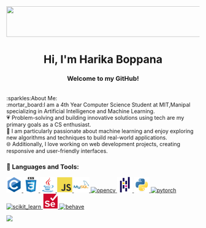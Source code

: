 <div id="header" align="center" display="flex" flex-direction="column" align-item="center">
  <img src="https://media.giphy.com/media/v1.Y2lkPTc5MGI3NjExYjg0cnd4aWpmb3Y5eGlvYXJhYmRwNG0xOG5yaXYwOTRrYmYzN3kzaCZlcD12MV9pbnRlcm5hbF9naWZfYnlfaWQmY3Q9Zw/QpVUMRUJGokfqXyfa1/giphy.gif" width="800" height='80'/>
</div>
<h1 align="center">Hi, I'm Harika Boppana</h1>
<h3 align="center">Welcome to my GitHub!</h3>
<div align="center">  
<img src="https://komarev.com/ghpvc/?username=Ha-ri-ka&style=flat-square&color=blue" alt=""/>
</div>
:sparkles:About Me:<br>
:mortar_board:I am a 4th Year Computer Science Student at MIT,Manipal specializing in Artificial Intelligence and Machine Learning.<br>
💗 Problem-solving and building innovative solutions using tech are my primary goals as a CS enthusiast.<br>
🤖 I am particularly passionate about machine learning and enjoy exploring new algorithms and techniques to build real-world applications.<br>
🌐 Additionally, I love working on web development projects, creating responsive and user-friendly interfaces.<br>

<h3 align="left">🧠 Languages and Tools:</h3>
<p align="left"> 
  <a href="https://www.cprogramming.com/" target="_blank" rel="noreferrer"> 
    <img src="https://raw.githubusercontent.com/devicons/devicon/master/icons/c/c-original.svg" alt="c" width="40" height="40"/> 
  </a> 
  <a href="https://www.w3schools.com/css/" target="_blank" rel="noreferrer"> 
    <img src="https://raw.githubusercontent.com/devicons/devicon/master/icons/css3/css3-original-wordmark.svg" alt="css3" width="40" height="40"/> 
  </a> 
  <a href="https://www.java.com" target="_blank" rel="noreferrer"> 
    <img src="https://raw.githubusercontent.com/devicons/devicon/master/icons/java/java-original.svg" alt="java" width="40" height="40"/> 
  </a> 
  <a href="https://developer.mozilla.org/en-US/docs/Web/JavaScript" target="_blank" rel="noreferrer"> 
    <img src="https://raw.githubusercontent.com/devicons/devicon/master/icons/javascript/javascript-original.svg" alt="javascript" width="40" height="40"/> 
  </a> 
  <a href="https://www.mysql.com/" target="_blank" rel="noreferrer"> 
    <img src="https://raw.githubusercontent.com/devicons/devicon/master/icons/mysql/mysql-original-wordmark.svg" alt="mysql" width="40" height="40"/> 
  </a> 
  <a href="https://opencv.org/" target="_blank" rel="noreferrer"> 
    <img src="https://www.vectorlogo.zone/logos/opencv/opencv-icon.svg" alt="opencv" width="40" height="40"/> 
  </a> 
  <a href="https://pandas.pydata.org/" target="_blank" rel="noreferrer"> 
    <img src="https://raw.githubusercontent.com/devicons/devicon/2ae2a900d2f041da66e950e4d48052658d850630/icons/pandas/pandas-original.svg" alt="pandas" width="40" height="40"/> 
  </a> 
  <a href="https://www.python.org" target="_blank" rel="noreferrer"> 
    <img src="https://raw.githubusercontent.com/devicons/devicon/master/icons/python/python-original.svg" alt="python" width="40" height="40"/> 
  </a> 
  <a href="https://pytorch.org/" target="_blank" rel="noreferrer"> 
    <img src="https://www.vectorlogo.zone/logos/pytorch/pytorch-icon.svg" alt="pytorch" width="40" height="40"/> 
  </a> 
  <a href="https://scikit-learn.org/" target="_blank" rel="noreferrer"> 
    <img src="https://upload.wikimedia.org/wikipedia/commons/0/05/Scikit_learn_logo_small.svg" alt="scikit_learn" width="40" height="40"/> 
  </a> 
  <a href="https://www.selenium.dev/" target="_blank" rel="noreferrer"> 
    <img src="https://raw.githubusercontent.com/devicons/devicon/master/icons/selenium/selenium-original.svg" alt="selenium" width="40" height="40"/> 
  </a> 
  <a href="https://behave.readthedocs.io/en/latest/" target="_blank" rel="noreferrer"> 
    <img src="https://camo.githubusercontent.com/b6eecce8413f25147c4b2f91d15963302c8c1e1a249ef406923c94b45a8b309b/68747470733a2f2f6265686176652e72656164746865646f63732e696f2f656e2f6c61746573742f5f7374617469632f6265686176652e706e67" alt="behave" width="40" height="40"/> 
  </a> 
</p>

<div align='center'>
<!--
<h3>🔆 My Stats</h3>
<p>&nbsp;<img align="center" src="https://github-readme-stats.vercel.app/api?username=ha-ri-ka&show_icons=true&locale=en" alt="ha-ri-ka" width='500'/></p>  
</div>

<div align='center'>  
<p><img align="center" src="https://github-readme-streak-stats.herokuapp.com/?user=ha-ri-ka&" alt="ha-ri-ka" width='500'/></p>
</div> -->

<div>
<p><img align="left" src="https://github-readme-stats.vercel.app/api/top-langs/?username=Ha-ri-ka&theme=dark&hide_border=false&include_all_commits=false&count_private=false&layout=compact"></p>  
</div>




